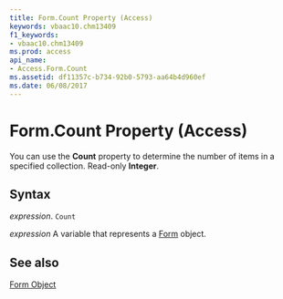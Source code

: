 ```yaml
---
title: Form.Count Property (Access)
keywords: vbaac10.chm13409
f1_keywords:
- vbaac10.chm13409
ms.prod: access
api_name:
- Access.Form.Count
ms.assetid: df11357c-b734-92b0-5793-aa64b4d960ef
ms.date: 06/08/2017
---
```



# Form.Count Property (Access)

You can use the  **Count** property to determine the number of items in a specified collection. Read-only **Integer**.


## Syntax

 _expression_. `Count`

 _expression_ A variable that represents a [Form](Access.Form.md) object.


## See also


[Form Object](Access.Form.md)


